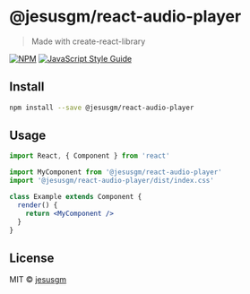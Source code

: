 # @jesusgm/react-audio-player

> Made with create-react-library

[![NPM](https://img.shields.io/npm/v/@jesusgm/react-audio-player.svg)](https://www.npmjs.com/package/@jesusgm/react-audio-player) [![JavaScript Style Guide](https://img.shields.io/badge/code_style-standard-brightgreen.svg)](https://standardjs.com)

## Install

```bash
npm install --save @jesusgm/react-audio-player
```

## Usage

```jsx
import React, { Component } from 'react'

import MyComponent from '@jesusgm/react-audio-player'
import '@jesusgm/react-audio-player/dist/index.css'

class Example extends Component {
  render() {
    return <MyComponent />
  }
}
```

## License

MIT © [jesusgm](https://github.com/jesusgm)

